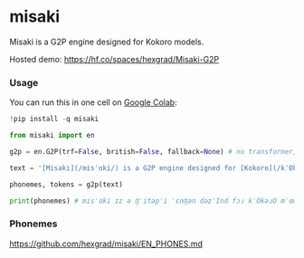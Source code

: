 # misaki
Misaki is a G2P engine designed for Kokoro models.

Hosted demo: https://hf.co/spaces/hexgrad/Misaki-G2P

### Usage
You can run this in one cell on [Google Colab](https://colab.research.google.com/):
```py
!pip install -q misaki

from misaki import en

g2p = en.G2P(trf=False, british=False, fallback=None) # no transformer, American English

text = '[Misaki](/misˈɑki/) is a G2P engine designed for [Kokoro](/kˈOkəɹO/) models.'

phonemes, tokens = g2p(text)

print(phonemes) # misˈɑki ɪz ə ʤˈitəpˈi ˈɛnʤən dəzˈInd fɔɹ kˈOkəɹO mˈɑdᵊlz.
```

### Phonemes
https://github.com/hexgrad/misaki/EN_PHONES.md